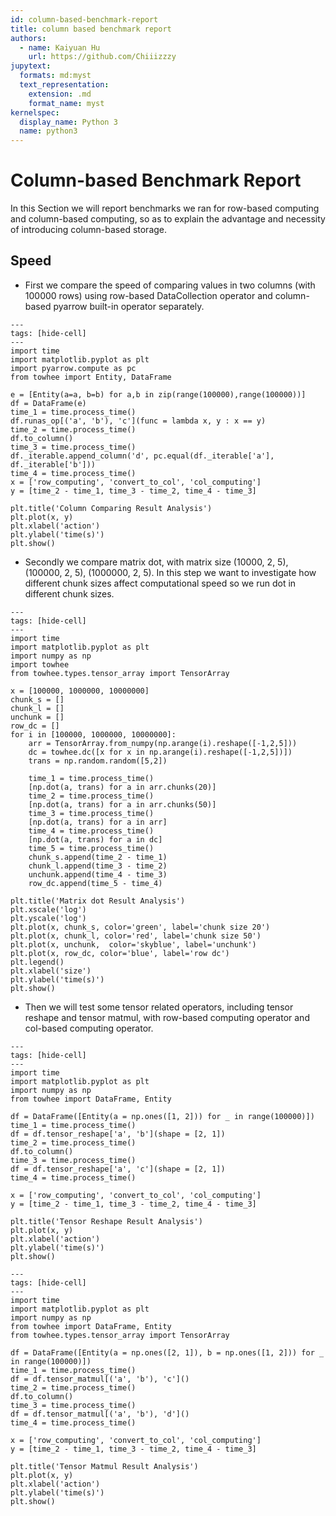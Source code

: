 ```yaml
---
id: column-based-benchmark-report
title: column based benchmark report
authors:
  - name: Kaiyuan Hu
    url: https://github.com/Chiiizzzy
jupytext:
  formats: md:myst
  text_representation:
    extension: .md
    format_name: myst
kernelspec:
  display_name: Python 3
  name: python3
---
```


# Column-based Benchmark Report

In this Section we will report benchmarks we ran for row-based computing and column-based computing, so as to explain the advantage and necessity of introducing column-based storage.

## Speed

- First we compare the speed of comparing values in two columns (with 100000 rows) using row-based DataCollection operator and column-based pyarrow built-in operator separately.

```{code-cell} ipython3
---
tags: [hide-cell]
---
import time
import matplotlib.pyplot as plt
import pyarrow.compute as pc
from towhee import Entity, DataFrame

e = [Entity(a=a, b=b) for a,b in zip(range(100000),range(100000))]
df = DataFrame(e)
time_1 = time.process_time()
df.runas_op[('a', 'b'), 'c'](func = lambda x, y : x == y)
time_2 = time.process_time()
df.to_column()
time_3 = time.process_time()
df._iterable.append_column('d', pc.equal(df._iterable['a'], df._iterable['b']))
time_4 = time.process_time()
x = ['row_computing', 'convert_to_col', 'col_computing']
y = [time_2 - time_1, time_3 - time_2, time_4 - time_3]
```

```{code-cell} ipython3
plt.title('Column Comparing Result Analysis')
plt.plot(x, y)
plt.xlabel('action')
plt.ylabel('time(s)')
plt.show()
```

- Secondly we compare matrix dot, with matrix size (10000, 2, 5), (100000, 2, 5), (1000000, 2, 5). In this step we want to investigate how different chunk sizes affect computational speed so we run dot in different chunk sizes.

```{code-cell} ipython3
---
tags: [hide-cell]
---
import time
import matplotlib.pyplot as plt
import numpy as np
import towhee
from towhee.types.tensor_array import TensorArray

x = [100000, 1000000, 10000000]
chunk_s = []
chunk_l = []
unchunk = []
row_dc = []
for i in [100000, 1000000, 10000000]:
	arr = TensorArray.from_numpy(np.arange(i).reshape([-1,2,5]))
	dc = towhee.dc([x for x in np.arange(i).reshape([-1,2,5])])
	trans = np.random.random([5,2])

	time_1 = time.process_time()
	[np.dot(a, trans) for a in arr.chunks(20)]
	time_2 = time.process_time()
	[np.dot(a, trans) for a in arr.chunks(50)]
	time_3 = time.process_time()
	[np.dot(a, trans) for a in arr]
	time_4 = time.process_time()
	[np.dot(a, trans) for a in dc]
	time_5 = time.process_time()
	chunk_s.append(time_2 - time_1)
	chunk_l.append(time_3 - time_2)
	unchunk.append(time_4 - time_3)
	row_dc.append(time_5 - time_4)
```

```{code-cell} ipython3
plt.title('Matrix dot Result Analysis')
plt.xscale('log')
plt.yscale('log')
plt.plot(x, chunk_s, color='green', label='chunk size 20')
plt.plot(x, chunk_l, color='red', label='chunk size 50')
plt.plot(x, unchunk,  color='skyblue', label='unchunk')
plt.plot(x, row_dc, color='blue', label='row dc')
plt.legend()
plt.xlabel('size')
plt.ylabel('time(s)')
plt.show()
```

- Then we will test some tensor related operators, including tensor reshape and tensor matmul, with row-based computing operator and col-based computing operator.

```{code-cell} ipython3
---
tags: [hide-cell]
---
import time
import matplotlib.pyplot as plt
import numpy as np
from towhee import DataFrame, Entity

df = DataFrame([Entity(a = np.ones([1, 2])) for _ in range(100000)])
time_1 = time.process_time()
df = df.tensor_reshape['a', 'b'](shape = [2, 1])
time_2 = time.process_time()
df.to_column()
time_3 = time.process_time()
df = df.tensor_reshape['a', 'c'](shape = [2, 1])
time_4 = time.process_time()

x = ['row_computing', 'convert_to_col', 'col_computing']
y = [time_2 - time_1, time_3 - time_2, time_4 - time_3]
```

```{code-cell} ipython3
plt.title('Tensor Reshape Result Analysis')
plt.plot(x, y)
plt.xlabel('action')
plt.ylabel('time(s)')
plt.show()
```

```{code-cell} ipython3
---
tags: [hide-cell]
---
import time
import matplotlib.pyplot as plt
import numpy as np
from towhee import DataFrame, Entity
from towhee.types.tensor_array import TensorArray

df = DataFrame([Entity(a = np.ones([2, 1]), b = np.ones([1, 2])) for _ in range(100000)])
time_1 = time.process_time()
df = df.tensor_matmul[('a', 'b'), 'c']()
time_2 = time.process_time()
df.to_column()
time_3 = time.process_time()
df = df.tensor_matmul[('a', 'b'), 'd']()
time_4 = time.process_time()

x = ['row_computing', 'convert_to_col', 'col_computing']
y = [time_2 - time_1, time_3 - time_2, time_4 - time_3]
```

```{code-cell} ipython3
plt.title('Tensor Matmul Result Analysis')
plt.plot(x, y)
plt.xlabel('action')
plt.ylabel('time(s)')
plt.show()
```